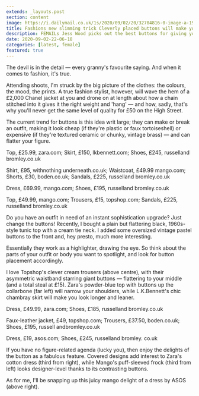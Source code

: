 ```yaml
---
extends: _layouts.post
section: content
image: https://i.dailymail.co.uk/1s/2020/09/02/20/32704816-0-image-a-19_1599074476527.jpg 
title: Fashions new slimming trick Cleverly placed buttons will make you look longer and leaner 
description: FEMAILs Jess Wood picks out the best buttons for giving you a lean look. The current trend for buttons is this idea writ large; they can make or break an outfit, making it look cheap or expensive. 
date: 2020-09-02-22-06-18 
categories: [latest, female] 
featured: true 
--- 
```

The devil is in the detail — every granny's favourite saying. And when it comes to fashion, it's true.

Attending shoots, I'm struck by the big picture of the clothes: the colours, the mood, the prints. A true fashion stylist, however, will wave the hem of a £2,000 Chanel jacket at you and drone on at length about how a chain stitched into it gives it the right weight and 'hang' — and how, sadly, that's why you'll never get the same level of quality for £50 on the High Street.

The current trend for buttons is this idea writ large; they can make or break an outfit, making it look cheap (if they're plastic or faux tortoiseshell) or expensive (if they're textured ceramic or chunky, vintage brass) — and can flatter your figure.

Top, £25.99, zara.com; Skirt, £150, lkbennett.com; Shoes, £245, russelland bromley.co.uk

Shirt, £95, withnothing underneath.co.uk; Waistcoat, £49.99 mango.com; Shorts, £30, boden.co.uk; Sandals, £225, russelland bromley.co.uk

Dress, £69.99, mango.com; Shoes, £195, russelland bromley.co.uk

Top, £49.99, mango.com; Trousers, £15, topshop.com; Sandals, £225, russelland bromley.co.uk

Do you have an outfit in need of an instant sophistication upgrade? Just change the buttons! Recently, I bought a plain but flattering black, 1960s-style tunic top with a cream tie neck. I added some oversized vintage pastel buttons to the front and, hey presto, much more interesting.

Essentially they work as a highlighter, drawing the eye. So think about the parts of your outfit or body you want to spotlight, and look for button placement accordingly.

I love Topshop's clever cream trousers (above centre), with their asymmetric waistband starring giant buttons — flattering to your middle (and a total steal at £15). Zara's powder-blue top with buttons up the collarbone (far left) will narrow your shoulders, while L.K.Bennett's chic chambray skirt will make you look longer and leaner.

Dress, £49.99, zara.com; Shoes, £185, russelland bromley.co.uk

Faux-leather jacket, £49, topshop.com; Trousers, £37.50, boden.co.uk; Shoes, £195, russell andbromley.co.uk

Dress, £19, asos.com; Shoes, £245, russelland bromley. co.uk

If you have no figure-related agenda (lucky you), then enjoy the delights of the button as a fabulous feature. Covered designs add interest to Zara's cotton dress (third from right), while Mango's puff-sleeved frock (third from left) looks designer-level thanks to its contrasting buttons.

As for me, I'll be snapping up this juicy mango delight of a dress by ASOS (above right).

